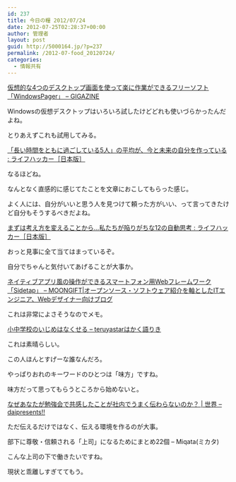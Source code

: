 ```yaml
---
id: 237
title: 今日の糧 2012/07/24
date: 2012-07-25T02:28:37+00:00
author: 管理者
layout: post
guid: http://5000164.jp/?p=237
permalink: /2012-07-food_20120724/
categories:
  - 情報共有
---
```

<section> 

<div>
  <a href="http://gigazine.net/news/20120722-windowspager/">仮想的な4つのデスクトップ画面を使って楽に作業ができるフリーソフト「WindowsPager」 &#8211; GIGAZINE</a>
</div>

Windowsの仮想デスクトップはいろいろ試したけどどれも使いづらかったんだよね。
  
とりあえずこれも試用してみる。 </section> <section> 

<div>
  <a href="http://www.lifehacker.jp/2012/07/120723success.html">「長い時間をともに過ごしている5人」の平均が、今と未来の自分を作っている : ライフハッカー［日本版］</a>
</div>

なるほどね。
  
なんとなく直感的に感じてたことを文章におこしてもらった感じ。
  
よく人には、自分がいいと思う人を見つけて頼った方がいい、って言ってきたけど自分もそうするべきだよね。 </section> <section> 

<div>
  <a href="http://www.lifehacker.jp/2012/07/120720automaticthoughts.html">まずは考え方を変えることから&#8230;私たちが陥りがちな12の自動思考 : ライフハッカー［日本版］</a>
</div>

おっと見事に全て当てはまっているぞ。
  
自分でちゃんと気付いてあげることが大事か。 </section> <section> 

<div>
  <a href="http://www.moongift.jp/2012/07/20120721-2/">ネイティブアプリ風の操作ができるスマートフォン用Webフレームワーク「Sidetap」 &#8211; MOONGIFT|オープンソース・ソフトウェア紹介を軸としたITエンジニア、Webデザイナー向けブログ</a>
</div>

これは非常によさそうなのでメモ。 </section> <section> 

<div>
  <a href="http://d.hatena.ne.jp/teruyastar/20120721/1342960161">小中学校のいじめはなくせる &#8211; teruyastarはかく語りき</a>
</div>

これは素晴らしい。
  
この人ほんとすげーな誰なんだろ。
  
やっぱりおれのキーワードのひとつは「味方」ですね。
  
味方だって思ってもらうところから始めないと。 </section> <section> 

<div>
  <a href="http://daipresents.com/2012/%E3%81%AA%E3%81%9C%E3%81%82%E3%81%AA%E3%81%9F%E3%81%8C%E5%8B%89%E5%BC%B7%E4%BC%9A%E3%81%A7%E5%85%B1%E6%84%9F%E3%81%97%E3%81%9F%E3%81%93%E3%81%A8%E3%81%8C%E7%A4%BE%E5%86%85%E3%81%A7%E3%81%86%E3%81%BE/">なぜあなたが勉強会で共感したことが社内でうまく伝わらないのか？ | 世界 &#8211; daipresents!!</a>
</div>

ただ伝えるだけではなく、伝える環境を作るのが大事。 </section> <section> 

<div>
  部下に尊敬・信頼される「上司」になるためにまとめ22個 &#8211; Miqata(ミカタ)
</div>

こんな上司の下で働きたいですね。
  
現状と乖離しすぎててもう。 </section>